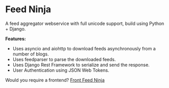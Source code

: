 # Feed Ninja
A feed aggregator webservice with full unicode support, build using Python + Django.

**Features:**
- Uses asyncio and aiohttp to download feeds asynchronously from a number of blogs.
- Uses feedparser to parse the downloaded feeds.
- Uses Django Rest Framework to serialize and send the response.
- User Authentication using JSON Web Tokens.

Would you require a frontend?
[Front Feed Ninja](https://github.com/manoj-makkuboy/front-feed-ninja)

